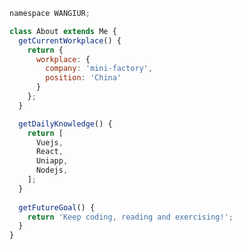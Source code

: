 <!--
**WANGIUR/WANGIUR** is a ✨ _special_ ✨ repository because its `README.md` (this file) appears on your GitHub profile.

Here are some ideas to get you started:

- 🔭 I’m currently working on ...
- 🌱 I’m currently learning ...
- 👯 I’m looking to collaborate on ...
- 🤔 I’m looking for help with ...
- 💬 Ask me about ...
- 📫 How to reach me: ...
- 😄 Pronouns: ...
- ⚡ Fun fact: ...
-->

````js
namespace WANGIUR;

class About extends Me { 
  getCurrentWorkplace() {
    return {
      workplace: {
        company: 'mini-factory',
        position: 'China'
      }
    };
  }

  getDailyKnowledge() {
    return [
      Vuejs,
      React,
      Uniapp,
      Nodejs,
    ];
  }
  
  getFutureGoal() {
    return 'Keep coding, reading and exercising!';
  } 
}
````

